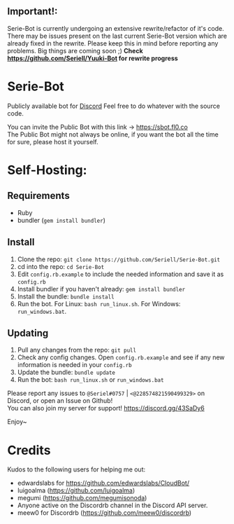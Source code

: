 ## Important!:
Serie-Bot is currently undergoing an extensive rewrite/refactor of it's code. There may be issues present on the last current Serie-Bot version which are already fixed in the rewrite. Please keep this in mind before reporting any problems. Big things are coming soon ;)
**Check https://github.com/Seriell/Yuuki-Bot for rewrite progress**

# Serie-Bot
Publicly available bot for [Discord](https://discordapp.com)
Feel free to do whatever with the source code.

You can invite the Public Bot with this link -> https://sbot.fl0.co <br />
The Public Bot might not always be online, if you want the bot all the time for sure, please host it yourself.


# Self-Hosting:

## Requirements
- Ruby
- bundler (`gem install bundler`)

## Install
1. Clone the repo: `git clone https://github.com/Seriell/Serie-Bot.git`
2. cd into the repo: `cd Serie-Bot`
3. Edit `config.rb.example` to include the needed information and save it as `config.rb`
4. Install bundler if you haven't already: `gem install bundler`
5. Install the bundle: `bundle install`
6. Run the bot. For Linux: `bash run_linux.sh`. For Windows: `run_windows.bat`.

## Updating
1. Pull any changes from the repo: `git pull`
2. Check any config changes. Open `config.rb.example` and see if any new information is needed in your `config.rb`
3. Update the bundle: `bundle update`
4. Run the bot: `bash run_linux.sh` or `run_windows.bat`

Please report any issues to `@Seriel#0757` | `<@228574821590499329>` on Discord, or open an Issue on Github! <br />
You can also join my server for support! https://discord.gg/43SaDy6 <br />

Enjoy~
<br />

# Credits

Kudos to the following users for helping me out:

- edwardslabs for https://github.com/edwardslabs/CloudBot/
- luigoalma (https://github.com/luigoalma)
- megumi (https://github.com/megumisonoda)
- Anyone active on the Discordrb channel in the Discord API server.
- meew0 for Discordrb (https://github.com/meew0/discordrb)
